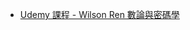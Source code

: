 - [Udemy 課程 - Wilson Ren 數論與密碼學](https://www.udemy.com/course/cryptography-python/learn/lecture/24690970)